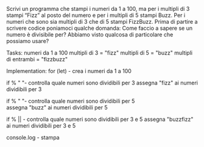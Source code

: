 Scrivi un programma che stampi i numeri da 1 a 100,
ma per i multipli di 3 stampi “Fizz” al posto del numero e per i multipli di 5 stampi Buzz.
Per i numeri che sono sia multipli di 3 che di 5 stampi FizzBuzz.
Prima di partire a scrivere codice poniamoci qualche domanda:
Come faccio a sapere se un numero è divisibile per?
Abbiamo visto qualcosa di particolare che possiamo usare?

Tasks:
numeri da 1 a 100 
multipli di 3 = "fizz"
multipli di 5 = "buzz"
multipli di entrambi = "fizzbuzz"

Implementation:
for (let) - crea i numeri da 1 a 100

if % " "- controlla quale numeri sono dividibili per 3 
assegna "fizz" ai numeri dividibili per 3

if % " "- controlla quale numeri sono dividibili per 5  
assegna "buzz" ai numeri dividibili per 5

if % || - controlla quale numeri sono dividibili per 3 e 5 
assegna "buzzfizz" ai numeri dividibili per 3 e 5

console.log - stampa 
